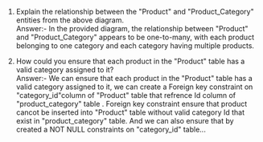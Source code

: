 1. Explain the relationship between the "Product" and "Product_Category" entities from the above diagram. <br>
Answer:-
In the provided diagram, the relationship between "Product" and "Product_Category" appears to be one-to-many, with each product belonging to one category and each category having multiple products.


2. How could you ensure that each product in the "Product" table has a valid category assigned to it?<br> 
Answer:- 
We can ensure that each product in the "Product" table has a valid category assigned to it,
we can create a Foreign key constraint on "category_id"column of "Product" table that refrence Id column of "product_category" table . 
Foreign key constraint ensure that product cancot be inserted into "Product" table without valid category Id that exist in "product_category" table.
 And we can also ensure that by created a NOT NULL constraints on "category_id" table...

